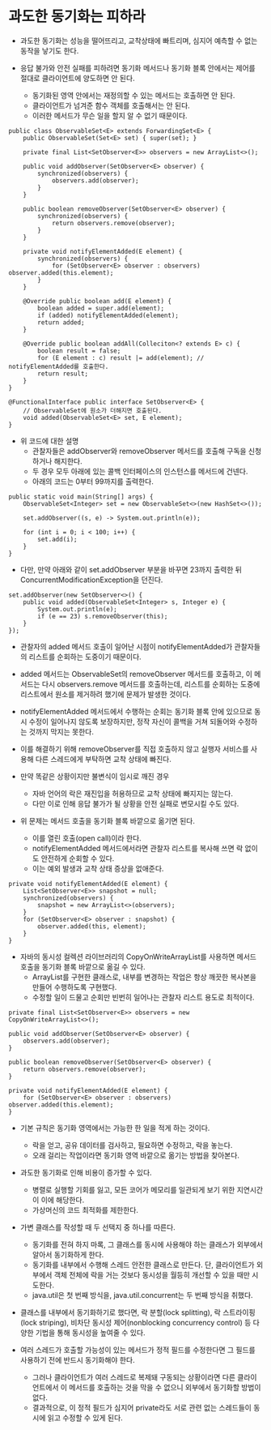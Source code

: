 # 과도한 동기화는 피하라

* 과도한 동기화는 성능을 떨어뜨리고, 교착상태에 빠트리며, 심지어 예측할 수 없는 동작을 낳기도 한다.

* 응답 불가와 안전 실패를 피하려면 동기화 메서드나 동기화 블록 안에서는 제어를 절대로 클라이언트에 양도하면 안 된다.
  * 동기화된 영역 안에서는 재정의할 수 있는 메서드는 호출하면 안 된다.
  * 클라이언트가 넘겨준 함수 객체를 호출해서는 안 된다.
  * 이러한 메서드가 무슨 일을 할지 알 수 없기 때문이다.
  
```
public class ObservableSet<E> extends ForwardingSet<E> {
    public ObservableSet(Set<E> set) { super(set); }
    
    private final List<SetObserver<E>> observers = new ArrayList<>();
    
    public void addObserver(SetObserver<E> observer) {
        synchronized(observers) {
            observers.add(observer);
        }
    }
    
    public boolean removeObserver(SetObserver<E> observer) {
        synchronized(observers) {
            return observers.remove(observer);
        }
    }
    
    private void notifyElementAdded(E element) {
        synchronized(observers) {
            for (SetObserver<E> observer : observers) observer.added(this.element);
        }
    }
    
    @Override public boolean add(E element) {
        boolean added = super.add(element);
        if (added) notifyElementAdded(element);
        return added;
    }
    
    @Override public boolean addAll(Colleciton<? extends E> c) {
        boolean result = false;
        for (E element : c) result |= add(element); // notifyElementAdded를 호출한다.
        return result;
    }
}

@FunctionalInterface public interface SetObserver<E> {
    // ObservableSet에 원소가 더해지면 호출된다.
    void added(ObservableSet<E> set, E element);
}
```

* 위 코드에 대한 설명
  * 관찰자들은 addObserver와 removeObserver 메서드를 호출해 구독을 신청하거나 해지한다.
  * 두 경우 모두 아래에 있는 콜백 인터페이스의 인스턴스를 메서드에 건넨다.
  * 아래의 코드는 0부터 99까지를 출력한다.
```
public static void main(String[] args) {
    ObservableSet<Integer> set = new ObservableSet<>(new HashSet<>());
    
    set.addObserver((s, e) -> System.out.println(e));
    
    for (int i = 0; i < 100; i++) {
        set.add(i);
    }
}
```
  * 다만, 만약 아래와 같이 set.addObserver 부분을 바꾸면 23까지 출력한 뒤 ConcurrentModificationException을 던진다.
```
set.addObserver(new SetObserver<>() {
    public void added(ObservableSet<Integer> s, Integer e) {
        System.out.println(e);
        if (e == 23) s.removeObserver(this);
    }
});
```
  * 관찰자의 added 메서드 호출이 일어난 시점이 notifyElementAdded가 관찰자들의 리스트를 순회하는 도중이기 때문이다.
  * added 메서드는 ObservableSet의 removeObserver 메서드를 호출하고, 이 메서드는 다시 observers.remove 메서드를 호출하는데, 리스트를 순회하는 도중에 리스트에서 원소를 제거하려 했기에 문제가 발생한 것이다.
  * notifyElementAdded 메서드에서 수행하는 순회는 동기화 블록 안에 있으므로 동시 수정이 일어나지 않도록 보장하지만, 정작 자신이 콜백을 거쳐 되돌어와 수정하는 것까지 막지는 못한다.
  * 이를 해결하기 위해 removeObserver를 직접 호출하지 않고 실행자 서비스를 사용해 다른 스레드에게 부탁하면 교착 상태에 빠진다.

* 만약 똑같은 상황이지만 불변식이 임시로 깨진 경우
  * 자바 언어의 락은 재진입을 허용하므로 교착 상태에 빠지지는 않는다.
  * 다만 이로 인해 응답 불가가 될 상황을 안전 실패로 변모시킬 수도 있다.
  
* 위 문제는 메서드 호출을 동기화 블록 바깥으로 옮기면 된다.
  * 이를 열린 호출(open call)이라 한다.
  * notifyElementAdded 메서드에서라면 관찰자 리스트를 복사해 쓰면 락 없이도 안전하게 순회할 수 있다.
  * 이는 예외 발생과 교착 상태 증상을 없애준다.
  
```
private void notifyElementAdded(E element) {
    List<SetObserver<E>> snapshot = null;
    synchronized(observers) {
        snapshot = new ArrayList<>(observers);
    }
    for (SetObserver<E> observer : snapshot) {
        observer.added(this, element);
    }
}
```

* 자바의 동시성 컬렉션 라이브러리의 CopyOnWriteArrayList를 사용하면 메서드 호출을 동기화 블록 바깥으로 옮길 수 있다.
  * ArrayList를 구현한 클래스로, 내부를 변경하는 작업은 항상 깨끗한 복사본을 만들어 수행하도록 구현했다.
  * 수정할 일이 드물고 순회만 빈번히 일어나는 관찰자 리스트 용도로 최적이다.
  
```
private final List<SetObserver<E>> observers = new CopyOnWriteArrayList<>();
    
public void addObserver(SetObserver<E> observer) {
    observers.add(observer);
}
    
public boolean removeObserver(SetObserver<E> observer) {
    return observers.remove(observer);
}
    
private void notifyElementAdded(E element) {
    for (SetObserver<E> observer : observers) observer.added(this.element);
}
```

* 기본 규칙은 동기화 영역에서는 가능한 한 일을 적게 하는 것이다.
  * 락을 얻고, 공유 데이터를 검사하고, 필요하면 수정하고, 락을 놓는다.
  * 오래 걸리는 작업이라면 동기화 영역 바깥으로 옮기는 방법을 찾아본다.
  
* 과도한 동기화로 인해 비용이 증가할 수 있다.
  * 병렬로 실행할 기회를 잃고, 모든 코어가 메모리를 일관되게 보기 위한 지연시간이 이에 해당한다.
  * 가상머신의 코드 최적화를 제한한다.

* 가변 클래스를 작성할 때 두 선택지 중 하나를 따른다.
  * 동기화를 전혀 하지 마록, 그 클래스를 동시에 사용해야 하는 클래스가 외부에서 알아서 동기화하게 한다.
  * 동기화를 내부에서 수행해 스레드 안전한 클래스로 만든다. 단, 클라이언트가 외부에서 객체 전체에 락을 거는 것보다 동시성을 월등히 개선할 수 있을 때만 시도한다.
  * java.util은 첫 번째 방식을, java.util.concurrent는 두 번째 방식을 취했다.
  
* 클래스를 내부에서 동기화하기로 했다면, 락 분할(lock splitting), 락 스트라이핑(lock striping), 비차단 동시성 제어(nonblocking concurrency control) 등 다양한 기법을 통해 동시성을 높여줄 수 있다.

* 여러 스레드가 호출할 가능성이 있는 메서드가 정적 필드를 수정한다면 그 필드를 사용하기 전에 반드시 동기화해야 한다.
  * 그러나 클라이언트가 여러 스레드로 복제돼 구동되는 상황이라면 다른 클라이언트에서 이 메서드를 호출하는 것을 막을 수 없으니 외부에서 동기화할 방법이 없다.
  * 결과적으로, 이 정적 필드가 심지어 private라도 서로 관련 없는 스레드들이 동시에 읽고 수정할 수 있게 된다.